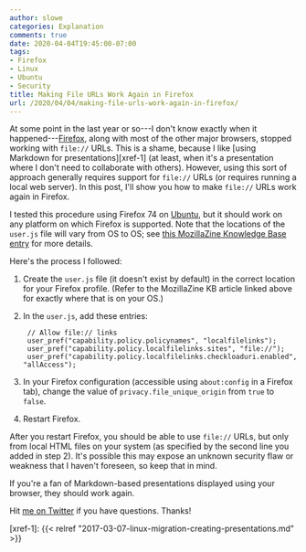 ```yaml
---
author: slowe
categories: Explanation
comments: true
date: 2020-04-04T19:45:00-07:00
tags:
- Firefox
- Linux
- Ubuntu
- Security
title: Making File URLs Work Again in Firefox
url: /2020/04/04/making-file-urls-work-again-in-firefox/
---
```


At some point in the last year or so---I don't know exactly when it happened---[Firefox][link-1], along with most of the other major browsers, stopped working with `file://` URLs. This is a shame, because I like [using Markdown for presentations][xref-1] (at least, when it's a presentation where I don't need to collaborate with others). However, using this sort of approach generally requires support for `file://` URLs (or requires running a local web server). In this post, I'll show you how to make `file://` URLs work again in Firefox.<!--more-->

I tested this procedure using Firefox 74 on [Ubuntu][link-2], but it should work on any platform on which Firefox is supported. Note that the locations of the `user.js` file will vary from OS to OS; see [this MozillaZine Knowledge Base entry][link-3] for more details.

Here's the process I followed:

1. Create the `user.js` file (it doesn't exist by default) in the correct location for your Firefox profile. (Refer to the MozillaZine KB article linked above for exactly where that is on your OS.)

2. In the `user.js`, add these entries:

        // Allow file:// links
        user_pref("capability.policy.policynames", "localfilelinks");
        user_pref("capability.policy.localfilelinks.sites", "file://");
        user_pref("capability.policy.localfilelinks.checkloaduri.enabled", "allAccess");

3. In your Firefox configuration (accessible using `about:config` in a Firefox tab), change the value of `privacy.file_unique_origin` from `true` to `false`.

4. Restart Firefox.

After you restart Firefox, you should be able to use `file://` URLs, but only from local HTML files on your system (as specified by the second line you added in step 2). It's possible this may expose an unknown security flaw or weakness that I haven't foreseen, so keep that in mind.

If you're a fan of Markdown-based presentations displayed using your browser, they should work again.

Hit [me on Twitter][link-5] if you have questions. Thanks!

[link-1]: https://www.mozilla.org/en-US/firefox/
[link-2]: https://ubuntu.com/
[link-3]: http://kb.mozillazine.org/Profile_folder_-_Firefox
[link-4]: https://developer.mozilla.org/en-US/docs/Web/HTTP/CORS/Errors/CORSRequestNotHttp
[link-5]: https://twitter.com/scott_lowe
[xref-1]: {{< relref "2017-03-07-linux-migration-creating-presentations.md" >}}
